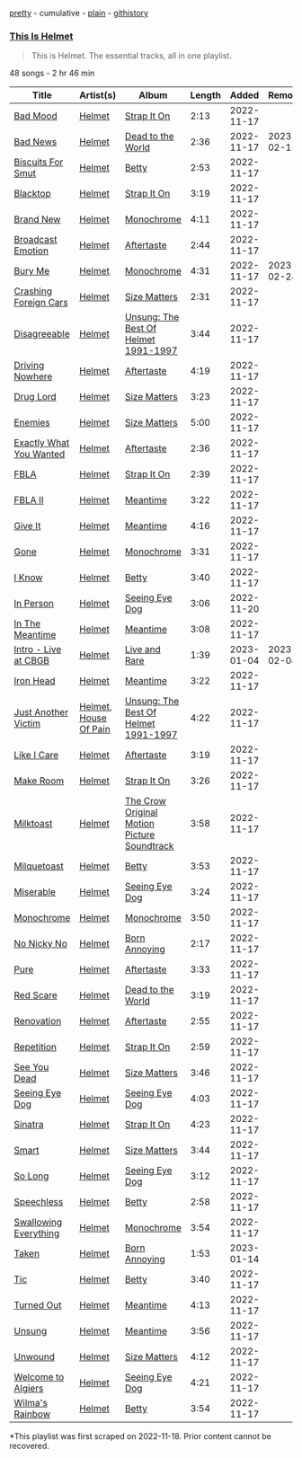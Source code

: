 [pretty](/playlists/pretty/37i9dQZF1DZ06evO0bwPeF.md) - cumulative - [plain](/playlists/plain/37i9dQZF1DZ06evO0bwPeF) - [githistory](https://github.githistory.xyz/mackorone/spotify-playlist-archive/blob/main/playlists/plain/37i9dQZF1DZ06evO0bwPeF)

### [This Is Helmet](https://open.spotify.com/playlist/37i9dQZF1DZ06evO0bwPeF)

> This is Helmet\. The essential tracks, all in one playlist.

48 songs - 2 hr 46 min

| Title | Artist(s) | Album | Length | Added | Removed |
|---|---|---|---|---|---|
| [Bad Mood](https://open.spotify.com/track/5dYMGkyyXQ5mtkmYyYLlxZ) | [Helmet](https://open.spotify.com/artist/0qB0cTENhSUc0feov5qbg0) | [Strap It On](https://open.spotify.com/album/4qx48hhn0A2Xqbv5E9drWl) | 2:13 | 2022-11-17 |  |
| [Bad News](https://open.spotify.com/track/3PUTw7Aol3xShBCwWZNtXp) | [Helmet](https://open.spotify.com/artist/0qB0cTENhSUc0feov5qbg0) | [Dead to the World](https://open.spotify.com/album/0ntWTKVclNImxOTIOaDPx2) | 2:36 | 2022-11-17 | 2023-02-15 |
| [Biscuits For Smut](https://open.spotify.com/track/18hQBshq6PncOwt4LRCA05) | [Helmet](https://open.spotify.com/artist/0qB0cTENhSUc0feov5qbg0) | [Betty](https://open.spotify.com/album/3RmEvRS56AW6bkVihyMK0q) | 2:53 | 2022-11-17 |  |
| [Blacktop](https://open.spotify.com/track/0XUOe4GprM3NjyYQPbzNAx) | [Helmet](https://open.spotify.com/artist/0qB0cTENhSUc0feov5qbg0) | [Strap It On](https://open.spotify.com/album/4qx48hhn0A2Xqbv5E9drWl) | 3:19 | 2022-11-17 |  |
| [Brand New](https://open.spotify.com/track/3T2Fwwxr2Q7WlG45Jo7gK9) | [Helmet](https://open.spotify.com/artist/0qB0cTENhSUc0feov5qbg0) | [Monochrome](https://open.spotify.com/album/7nAzdiAzeT0xO2g2zq0Pdx) | 4:11 | 2022-11-17 |  |
| [Broadcast Emotion](https://open.spotify.com/track/1lfPYmFzLJzkrAo8J8bBtz) | [Helmet](https://open.spotify.com/artist/0qB0cTENhSUc0feov5qbg0) | [Aftertaste](https://open.spotify.com/album/1JdPCcQirTIcxXIDIQZtUQ) | 2:44 | 2022-11-17 |  |
| [Bury Me](https://open.spotify.com/track/7JF5gAGflcwUyGwuejhBmk) | [Helmet](https://open.spotify.com/artist/0qB0cTENhSUc0feov5qbg0) | [Monochrome](https://open.spotify.com/album/7nAzdiAzeT0xO2g2zq0Pdx) | 4:31 | 2022-11-17 | 2023-02-24 |
| [Crashing Foreign Cars](https://open.spotify.com/track/5aAr5Y5wXiUMHVEtvaCXkt) | [Helmet](https://open.spotify.com/artist/0qB0cTENhSUc0feov5qbg0) | [Size Matters](https://open.spotify.com/album/5SNYP4jdPEGAc7rs5uS9Er) | 2:31 | 2022-11-17 |  |
| [Disagreeable](https://open.spotify.com/track/3kfYNMUlAhfrpOv2BexhB5) | [Helmet](https://open.spotify.com/artist/0qB0cTENhSUc0feov5qbg0) | [Unsung: The Best Of Helmet 1991\-1997](https://open.spotify.com/album/4bIeWZAXDv7oiFftbioHIO) | 3:44 | 2022-11-17 |  |
| [Driving Nowhere](https://open.spotify.com/track/1AUpcok7lM4KriGjzur4O3) | [Helmet](https://open.spotify.com/artist/0qB0cTENhSUc0feov5qbg0) | [Aftertaste](https://open.spotify.com/album/1JdPCcQirTIcxXIDIQZtUQ) | 4:19 | 2022-11-17 |  |
| [Drug Lord](https://open.spotify.com/track/3uy3fz4iQq7DpMjhUZhOnG) | [Helmet](https://open.spotify.com/artist/0qB0cTENhSUc0feov5qbg0) | [Size Matters](https://open.spotify.com/album/5SNYP4jdPEGAc7rs5uS9Er) | 3:23 | 2022-11-17 |  |
| [Enemies](https://open.spotify.com/track/7BFKbXUdIyz10tE7d3eR3e) | [Helmet](https://open.spotify.com/artist/0qB0cTENhSUc0feov5qbg0) | [Size Matters](https://open.spotify.com/album/5SNYP4jdPEGAc7rs5uS9Er) | 5:00 | 2022-11-17 |  |
| [Exactly What You Wanted](https://open.spotify.com/track/1xl9a6GICzJisksmdrljt2) | [Helmet](https://open.spotify.com/artist/0qB0cTENhSUc0feov5qbg0) | [Aftertaste](https://open.spotify.com/album/1JdPCcQirTIcxXIDIQZtUQ) | 2:36 | 2022-11-17 |  |
| [FBLA](https://open.spotify.com/track/1JfrCAoYpQKNdzefAvI1OS) | [Helmet](https://open.spotify.com/artist/0qB0cTENhSUc0feov5qbg0) | [Strap It On](https://open.spotify.com/album/4qx48hhn0A2Xqbv5E9drWl) | 2:39 | 2022-11-17 |  |
| [FBLA II](https://open.spotify.com/track/18HtfEFUEydTblkPTWTicw) | [Helmet](https://open.spotify.com/artist/0qB0cTENhSUc0feov5qbg0) | [Meantime](https://open.spotify.com/album/0U7asaf4jS8EORTjHEWNcJ) | 3:22 | 2022-11-17 |  |
| [Give It](https://open.spotify.com/track/6rVleAFgtmJ04Omk6Mmon5) | [Helmet](https://open.spotify.com/artist/0qB0cTENhSUc0feov5qbg0) | [Meantime](https://open.spotify.com/album/0U7asaf4jS8EORTjHEWNcJ) | 4:16 | 2022-11-17 |  |
| [Gone](https://open.spotify.com/track/0XQa4DYXsjQZAkefB1zFL1) | [Helmet](https://open.spotify.com/artist/0qB0cTENhSUc0feov5qbg0) | [Monochrome](https://open.spotify.com/album/7nAzdiAzeT0xO2g2zq0Pdx) | 3:31 | 2022-11-17 |  |
| [I Know](https://open.spotify.com/track/5YZc9o1Uk69v7fuO2R3cLG) | [Helmet](https://open.spotify.com/artist/0qB0cTENhSUc0feov5qbg0) | [Betty](https://open.spotify.com/album/3RmEvRS56AW6bkVihyMK0q) | 3:40 | 2022-11-17 |  |
| [In Person](https://open.spotify.com/track/1eeR14LMpSxl2KjrqHup3p) | [Helmet](https://open.spotify.com/artist/0qB0cTENhSUc0feov5qbg0) | [Seeing Eye Dog](https://open.spotify.com/album/7yQrF2S1xmVp1iC9HPvn2i) | 3:06 | 2022-11-20 |  |
| [In The Meantime](https://open.spotify.com/track/6mHgOGBDLM71YzKcwAyiXi) | [Helmet](https://open.spotify.com/artist/0qB0cTENhSUc0feov5qbg0) | [Meantime](https://open.spotify.com/album/0U7asaf4jS8EORTjHEWNcJ) | 3:08 | 2022-11-17 |  |
| [Intro \- Live at CBGB](https://open.spotify.com/track/7G0GL6nuNPavq0qXmAASBF) | [Helmet](https://open.spotify.com/artist/0qB0cTENhSUc0feov5qbg0) | [Live and Rare](https://open.spotify.com/album/23LB0tzYvazXNVnYL1OZbo) | 1:39 | 2023-01-04 | 2023-02-04 |
| [Iron Head](https://open.spotify.com/track/2FhUbI3O3YQ3N5eGSUDwbX) | [Helmet](https://open.spotify.com/artist/0qB0cTENhSUc0feov5qbg0) | [Meantime](https://open.spotify.com/album/0U7asaf4jS8EORTjHEWNcJ) | 3:22 | 2022-11-17 |  |
| [Just Another Victim](https://open.spotify.com/track/4RLIujooyQaBKKLXPB5LnQ) | [Helmet](https://open.spotify.com/artist/0qB0cTENhSUc0feov5qbg0), [House Of Pain](https://open.spotify.com/artist/0AuW7OCyKfFrsMbtHrYgIV) | [Unsung: The Best Of Helmet 1991\-1997](https://open.spotify.com/album/4bIeWZAXDv7oiFftbioHIO) | 4:22 | 2022-11-17 |  |
| [Like I Care](https://open.spotify.com/track/1UOkTycAtWGz5rgQxo1E9M) | [Helmet](https://open.spotify.com/artist/0qB0cTENhSUc0feov5qbg0) | [Aftertaste](https://open.spotify.com/album/1JdPCcQirTIcxXIDIQZtUQ) | 3:19 | 2022-11-17 |  |
| [Make Room](https://open.spotify.com/track/047rc63FPRYjXWq7iLhrzg) | [Helmet](https://open.spotify.com/artist/0qB0cTENhSUc0feov5qbg0) | [Strap It On](https://open.spotify.com/album/4qx48hhn0A2Xqbv5E9drWl) | 3:26 | 2022-11-17 |  |
| [Milktoast](https://open.spotify.com/track/0EV6881kagOULo42517dMX) | [Helmet](https://open.spotify.com/artist/0qB0cTENhSUc0feov5qbg0) | [The Crow Original Motion Picture Soundtrack](https://open.spotify.com/album/3y7Mwv7UqhABQqsGlzSL6n) | 3:58 | 2022-11-17 |  |
| [Milquetoast](https://open.spotify.com/track/6IsnrcSZvmmd5db8QpQb91) | [Helmet](https://open.spotify.com/artist/0qB0cTENhSUc0feov5qbg0) | [Betty](https://open.spotify.com/album/3RmEvRS56AW6bkVihyMK0q) | 3:53 | 2022-11-17 |  |
| [Miserable](https://open.spotify.com/track/0Odz0mm44aEHbMGHu2uZdS) | [Helmet](https://open.spotify.com/artist/0qB0cTENhSUc0feov5qbg0) | [Seeing Eye Dog](https://open.spotify.com/album/7yQrF2S1xmVp1iC9HPvn2i) | 3:24 | 2022-11-17 |  |
| [Monochrome](https://open.spotify.com/track/25vfrUh0jT6gPNoXwGwQwy) | [Helmet](https://open.spotify.com/artist/0qB0cTENhSUc0feov5qbg0) | [Monochrome](https://open.spotify.com/album/7nAzdiAzeT0xO2g2zq0Pdx) | 3:50 | 2022-11-17 |  |
| [No Nicky No](https://open.spotify.com/track/1dRcNdzwEsHmAqYTiSedpl) | [Helmet](https://open.spotify.com/artist/0qB0cTENhSUc0feov5qbg0) | [Born Annoying](https://open.spotify.com/album/2RRCXyVc668SLUzXLhRG8X) | 2:17 | 2022-11-17 |  |
| [Pure](https://open.spotify.com/track/2IbXarUn4rwPepcPIS9sfm) | [Helmet](https://open.spotify.com/artist/0qB0cTENhSUc0feov5qbg0) | [Aftertaste](https://open.spotify.com/album/1JdPCcQirTIcxXIDIQZtUQ) | 3:33 | 2022-11-17 |  |
| [Red Scare](https://open.spotify.com/track/5khIBhLlizgeyCrMtaaEFl) | [Helmet](https://open.spotify.com/artist/0qB0cTENhSUc0feov5qbg0) | [Dead to the World](https://open.spotify.com/album/0ntWTKVclNImxOTIOaDPx2) | 3:19 | 2022-11-17 |  |
| [Renovation](https://open.spotify.com/track/5PU3cvFLDI7sJagPLiB4lq) | [Helmet](https://open.spotify.com/artist/0qB0cTENhSUc0feov5qbg0) | [Aftertaste](https://open.spotify.com/album/1JdPCcQirTIcxXIDIQZtUQ) | 2:55 | 2022-11-17 |  |
| [Repetition](https://open.spotify.com/track/0SN6a4K3SSIDhAMVkN23El) | [Helmet](https://open.spotify.com/artist/0qB0cTENhSUc0feov5qbg0) | [Strap It On](https://open.spotify.com/album/4qx48hhn0A2Xqbv5E9drWl) | 2:59 | 2022-11-17 |  |
| [See You Dead](https://open.spotify.com/track/3TA6HhnAnQP5t6xBpxgpOX) | [Helmet](https://open.spotify.com/artist/0qB0cTENhSUc0feov5qbg0) | [Size Matters](https://open.spotify.com/album/5SNYP4jdPEGAc7rs5uS9Er) | 3:46 | 2022-11-17 |  |
| [Seeing Eye Dog](https://open.spotify.com/track/6RvQs3xkobVzjsfKX3278z) | [Helmet](https://open.spotify.com/artist/0qB0cTENhSUc0feov5qbg0) | [Seeing Eye Dog](https://open.spotify.com/album/7yQrF2S1xmVp1iC9HPvn2i) | 4:03 | 2022-11-17 |  |
| [Sinatra](https://open.spotify.com/track/5n4HiXIkGjxlBlbeUbbBsv) | [Helmet](https://open.spotify.com/artist/0qB0cTENhSUc0feov5qbg0) | [Strap It On](https://open.spotify.com/album/4qx48hhn0A2Xqbv5E9drWl) | 4:23 | 2022-11-17 |  |
| [Smart](https://open.spotify.com/track/1QqWa8cgSu2rrmm3o3sJ6l) | [Helmet](https://open.spotify.com/artist/0qB0cTENhSUc0feov5qbg0) | [Size Matters](https://open.spotify.com/album/5SNYP4jdPEGAc7rs5uS9Er) | 3:44 | 2022-11-17 |  |
| [So Long](https://open.spotify.com/track/4VP7mWCin77GP9PVGzaSUX) | [Helmet](https://open.spotify.com/artist/0qB0cTENhSUc0feov5qbg0) | [Seeing Eye Dog](https://open.spotify.com/album/7yQrF2S1xmVp1iC9HPvn2i) | 3:12 | 2022-11-17 |  |
| [Speechless](https://open.spotify.com/track/2GN8Femwt83EIwInIuQj33) | [Helmet](https://open.spotify.com/artist/0qB0cTENhSUc0feov5qbg0) | [Betty](https://open.spotify.com/album/3RmEvRS56AW6bkVihyMK0q) | 2:58 | 2022-11-17 |  |
| [Swallowing Everything](https://open.spotify.com/track/7fdCDdBypKbgiHatHUXmcM) | [Helmet](https://open.spotify.com/artist/0qB0cTENhSUc0feov5qbg0) | [Monochrome](https://open.spotify.com/album/7nAzdiAzeT0xO2g2zq0Pdx) | 3:54 | 2022-11-17 |  |
| [Taken](https://open.spotify.com/track/7y9WJn0mVfvxo16tZNFmoJ) | [Helmet](https://open.spotify.com/artist/0qB0cTENhSUc0feov5qbg0) | [Born Annoying](https://open.spotify.com/album/2RRCXyVc668SLUzXLhRG8X) | 1:53 | 2023-01-14 |  |
| [Tic](https://open.spotify.com/track/4iyW4RQlmcGj1i1igx17RD) | [Helmet](https://open.spotify.com/artist/0qB0cTENhSUc0feov5qbg0) | [Betty](https://open.spotify.com/album/3RmEvRS56AW6bkVihyMK0q) | 3:40 | 2022-11-17 |  |
| [Turned Out](https://open.spotify.com/track/1hkMn2pxLovYof8uDgpiTq) | [Helmet](https://open.spotify.com/artist/0qB0cTENhSUc0feov5qbg0) | [Meantime](https://open.spotify.com/album/0U7asaf4jS8EORTjHEWNcJ) | 4:13 | 2022-11-17 |  |
| [Unsung](https://open.spotify.com/track/0z25tUQgEI4cIyNZ1TgWig) | [Helmet](https://open.spotify.com/artist/0qB0cTENhSUc0feov5qbg0) | [Meantime](https://open.spotify.com/album/0U7asaf4jS8EORTjHEWNcJ) | 3:56 | 2022-11-17 |  |
| [Unwound](https://open.spotify.com/track/0o1wHHECTAVzBojwmXBAmj) | [Helmet](https://open.spotify.com/artist/0qB0cTENhSUc0feov5qbg0) | [Size Matters](https://open.spotify.com/album/5SNYP4jdPEGAc7rs5uS9Er) | 4:12 | 2022-11-17 |  |
| [Welcome to Algiers](https://open.spotify.com/track/2lzqK8W07iKSUm69xKhsiN) | [Helmet](https://open.spotify.com/artist/0qB0cTENhSUc0feov5qbg0) | [Seeing Eye Dog](https://open.spotify.com/album/7yQrF2S1xmVp1iC9HPvn2i) | 4:21 | 2022-11-17 |  |
| [Wilma's Rainbow](https://open.spotify.com/track/3QKloANAAhqsgRXAuBioYv) | [Helmet](https://open.spotify.com/artist/0qB0cTENhSUc0feov5qbg0) | [Betty](https://open.spotify.com/album/3RmEvRS56AW6bkVihyMK0q) | 3:54 | 2022-11-17 |  |

\*This playlist was first scraped on 2022-11-18. Prior content cannot be recovered.
